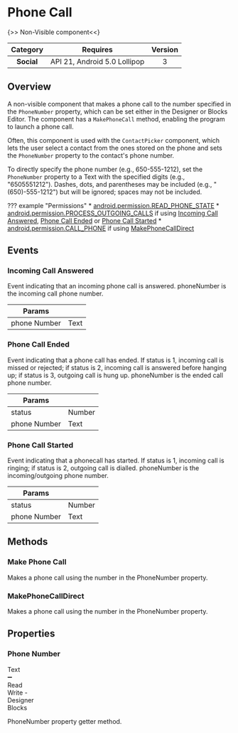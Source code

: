 # Phone Call

{>> Non-Visible component<<}

| Category | Requires | Version |
|:--------:|:-------:|:--------:|
|**Social**|<span class="chip chip-any">API 21, Android 5.0 Lollipop</span>|<span class="chip chip-number">3</span>|

## Overview

A non-visible component that makes a phone call to the number specified in the `` PhoneNumber `` property, which can be set either in the Designer or Blocks Editor. The component has a `` MakePhoneCall `` method, enabling the program to launch a phone call.

Often, this component is used with the `` ContactPicker `` component, which lets the user select a contact from the ones stored on the phone and sets the `` PhoneNumber `` property to the contact's phone number.

To directly specify the phone number (e.g., 650-555-1212), set the `` PhoneNumber `` property to a Text with the specified digits (e.g., "6505551212"). Dashes, dots, and parentheses may be included (e.g., "(650)-555-1212") but will be ignored; spaces may not be included.

??? example "Permissions"
    * [android.permission.READ_PHONE_STATE](https://developer.android.com/reference/android/Manifest.permission.html#READ_PHONE_STATE)
    * [android.permission.PROCESS_OUTGOING_CALLS](https://developer.android.com/reference/android/Manifest.permission.html#PROCESS_OUTGOING_CALLS) if using [Incoming Call Answered](#incoming-call-answered), [Phone Call Ended](#phone-call-ended) or [Phone Call Started](#phone-call-started)
    * [android.permission.CALL_PHONE](https://developer.android.com/reference/android/Manifest.permission.html#CALL_PHONE) if using [MakePhoneCallDirect](#makephonecalldirect)

## Events

### Incoming Call Answered

Event indicating that an incoming phone call is answered. phoneNumber is the incoming call phone number.

<div class="block" ai2-block="event" not-rendered="true" value="%7B%22componentName%22:%20%22Phone%20Call%22,%20%22name%22:%20%22Incoming%20Call%20Answered%22,%20%22param%22:%20%5B%22phone%20Number%22%5D%7D"></div>

| Params | []() |
|--------|------|
|phone Number|<span class="chip chip-text">Text</span>|

### Phone Call Ended

Event indicating that a phone call has ended. If status is 1, incoming call is missed or rejected; if status is 2, incoming call is answered before hanging up; if status is 3, outgoing call is hung up. phoneNumber is the ended call phone number.

<div class="block" ai2-block="event" not-rendered="true" value="%7B%22componentName%22:%20%22Phone%20Call%22,%20%22name%22:%20%22Phone%20Call%20Ended%22,%20%22param%22:%20%5B%22status%22,%20%22phone%20Number%22%5D%7D"></div>

| Params | []() |
|--------|------|
|status|<span class="chip chip-number">Number</span>|
|phone Number|<span class="chip chip-text">Text</span>|

### Phone Call Started

Event indicating that a phonecall has started. If status is 1, incoming call is ringing; if status is 2, outgoing call is dialled. phoneNumber is the incoming/outgoing phone number.

<div class="block" ai2-block="event" not-rendered="true" value="%7B%22componentName%22:%20%22Phone%20Call%22,%20%22name%22:%20%22Phone%20Call%20Started%22,%20%22param%22:%20%5B%22status%22,%20%22phone%20Number%22%5D%7D"></div>

| Params | []() |
|--------|------|
|status|<span class="chip chip-number">Number</span>|
|phone Number|<span class="chip chip-text">Text</span>|

## Methods

### Make Phone Call

Makes a phone call using the number in the PhoneNumber property.

<div class="block" ai2-block="method" not-rendered="true" value="%7B%22componentName%22:%20%22Phone%20Call%22,%20%22name%22:%20%22Make%20Phone%20Call%22,%20%22output%22:%20false,%20%22param%22:%20%5B%5D%7D"></div>

### MakePhoneCallDirect

Makes a phone call using the number in the PhoneNumber property.

<div class="block" ai2-block="method" not-rendered="true" value="%7B%22componentName%22:%20%22Phone%20Call%22,%20%22name%22:%20%22MakePhoneCallDirect%22,%20%22output%22:%20false,%20%22param%22:%20%5B%5D%7D"></div>

## Properties

### Phone Number

<span style="user-select: none; white-space:pre-wrap;"><span class="chip chip-text">Text</span> :heavy_minus_sign: <span class="chip chip-rw">Read</span> <span class="chip chip-rw">Write</span>  - <span class="chip chip-bd">Designer</span> <span class="chip chip-bd">Blocks</span></span>

PhoneNumber property getter method.

<div class="block" ai2-block="property" not-rendered="true" value="%7B%22componentName%22:%20%22Phone%20Call%22,%20%22name%22:%20%22Phone%20Number%22,%20%22getter%22:%20true%7D"></div>
<div class="block" ai2-block="property" not-rendered="true" value="%7B%22componentName%22:%20%22Phone%20Call%22,%20%22name%22:%20%22Phone%20Number%22,%20%22getter%22:%20false%7D"></div>
